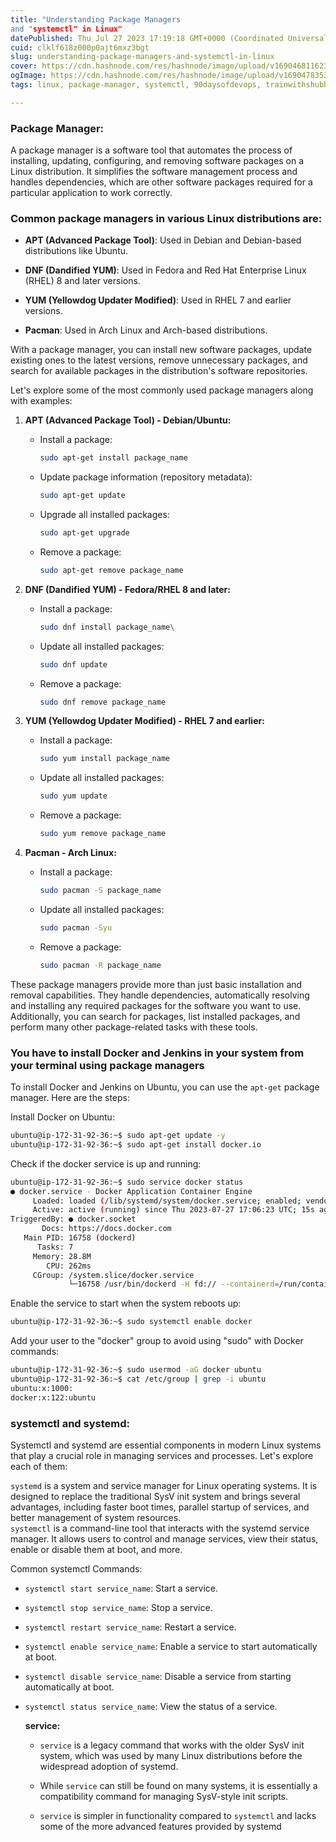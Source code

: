 ```yaml
---
title: "Understanding Package Managers 
and "systemctl" in Linux"
datePublished: Thu Jul 27 2023 17:19:18 GMT+0000 (Coordinated Universal Time)
cuid: clklf618z000p0ajt6mxz3bgt
slug: understanding-package-managers-and-systemctl-in-linux
cover: https://cdn.hashnode.com/res/hashnode/image/upload/v1690468116231/1ba5f75e-e0f1-4862-9ae6-2a0574fb7fa9.png
ogImage: https://cdn.hashnode.com/res/hashnode/image/upload/v1690478353015/c31009c8-8aa1-4cbf-94f8-829f897b0ee0.png
tags: linux, package-manager, systemctl, 90daysofdevops, trainwithshubham

---
```


### **Package Manager:**

A package manager is a software tool that automates the process of installing, updating, configuring, and removing software packages on a Linux distribution. It simplifies the software management process and handles dependencies, which are other software packages required for a particular application to work correctly.

### Common package managers in various Linux distributions are:

* **APT (Advanced Package Tool)**: Used in Debian and Debian-based distributions like Ubuntu.
    
* **DNF (Dandified YUM)**: Used in Fedora and Red Hat Enterprise Linux (RHEL) 8 and later versions.
    
* **YUM (Yellowdog Updater Modified)**: Used in RHEL 7 and earlier versions.
    
* **Pacman**: Used in Arch Linux and Arch-based distributions.
    

With a package manager, you can install new software packages, update existing ones to the latest versions, remove unnecessary packages, and search for available packages in the distribution's software repositories.

Let's explore some of the most commonly used package managers along with examples:

1. **APT (Advanced Package Tool) - Debian/Ubuntu:**
    
    * Install a package:
        
        ```bash
        sudo apt-get install package_name
        ```
        
    * Update package information (repository metadata):
        
        ```bash
        sudo apt-get update
        ```
        
    * Upgrade all installed packages:
        
        ```bash
        sudo apt-get upgrade
        ```
        
    * Remove a package:
        
        ```bash
        sudo apt-get remove package_name
        ```
        
2. **DNF (Dandified YUM) - Fedora/RHEL 8 and later:**
    
    * Install a package:
        
        ```bash
        sudo dnf install package_name\
        ```
        
    * Update all installed packages:
        
        ```bash
        sudo dnf update
        ```
        
    * Remove a package:
        
        ```bash
        sudo dnf remove package_name
        ```
        
3. **YUM (Yellowdog Updater Modified) - RHEL 7 and earlier:**
    
    * Install a package:
        
        ```bash
        sudo yum install package_name
        ```
        
    * Update all installed packages:
        
        ```bash
        sudo yum update
        ```
        
    * Remove a package:
        
        ```bash
        sudo yum remove package_name
        ```
        
4. **Pacman - Arch Linux:**
    
    * Install a package:
        
        ```bash
        sudo pacman -S package_name
        ```
        
    * Update all installed packages:
        
        ```bash
        sudo pacman -Syu
        ```
        
    * Remove a package:
        
        ```bash
        sudo pacman -R package_name
        ```
        

These package managers provide more than just basic installation and removal capabilities. They handle dependencies, automatically resolving and installing any required packages for the software you want to use. Additionally, you can search for packages, list installed packages, and perform many other package-related tasks with these tools.

### **You have to install Docker and Jenkins in your system from your terminal using package managers**

To install Docker and Jenkins on Ubuntu, you can use the `apt-get` package manager. Here are the steps:

Install Docker on Ubuntu:

```bash
ubuntu@ip-172-31-92-36:~$ sudo apt-get update -y
ubuntu@ip-172-31-92-36:~$ sudo apt-get install docker.io
```

Check if the docker service is up and running:

```bash
ubuntu@ip-172-31-92-36:~$ sudo service docker status
● docker.service - Docker Application Container Engine
     Loaded: loaded (/lib/systemd/system/docker.service; enabled; vendor preset: enabled)
     Active: active (running) since Thu 2023-07-27 17:06:23 UTC; 15s ago
TriggeredBy: ● docker.socket
       Docs: https://docs.docker.com
   Main PID: 16758 (dockerd)
      Tasks: 7
     Memory: 28.8M
        CPU: 262ms
     CGroup: /system.slice/docker.service
             └─16758 /usr/bin/dockerd -H fd:// --containerd=/run/containerd/containerd.sock
```

Enable the service to start when the system reboots up:

```bash
ubuntu@ip-172-31-92-36:~$ sudo systemctl enable docker
```

Add your user to the "docker" group to avoid using "sudo" with Docker commands:

```bash
ubuntu@ip-172-31-92-36:~$ sudo usermod -aG docker ubuntu
ubuntu@ip-172-31-92-36:~$ cat /etc/group | grep -i ubuntu
ubuntu:x:1000:
docker:x:122:ubuntu
```

### **systemctl and systemd:**

Systemctl and systemd are essential components in modern Linux systems that play a crucial role in managing services and processes. Let's explore each of them:

`systemd` is a system and service manager for Linux operating systems. It is designed to replace the traditional SysV init system and brings several advantages, including faster boot times, parallel startup of services, and better management of system resources.  
`systemctl` is a command-line tool that interacts with the systemd service manager. It allows users to control and manage services, view their status, enable or disable them at boot, and more.

Common systemctl Commands:

* `systemctl start service_name`: Start a service.
    
* `systemctl stop service_name`: Stop a service.
    
* `systemctl restart service_name`: Restart a service.
    
* `systemctl enable service_name`: Enable a service to start automatically at boot.
    
* `systemctl disable service_name`: Disable a service from starting automatically at boot.
    
* `systemctl status service_name`: View the status of a service.
    
    **service:**
    
    * `service` is a legacy command that works with the older SysV init system, which was used by many Linux distributions before the widespread adoption of systemd.
        
    * While `service` can still be found on many systems, it is essentially a compatibility command for managing SysV-style init scripts.
        
    * `service` is simpler in functionality compared to `systemctl` and lacks some of the more advanced features provided by systemd